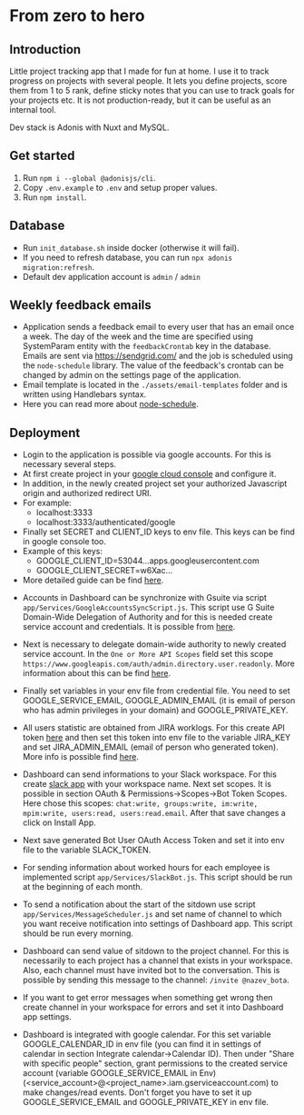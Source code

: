 # From zero to hero

## Introduction
Little project tracking app that I made for fun at home. I use it to track progress on projects with several people.
It lets you define projects, score them from 1 to 5 rank, define sticky notes that you can use to track goals for your projects etc. It is not production-ready, but it can be useful as an internal tool.

Dev stack is Adonis with Nuxt and MySQL.

## Get started
1. Run `npm i --global @adonisjs/cli`.
2. Copy `.env.example` to `.env` and setup proper values.
3. Run `npm install`.

## Database
* Run `init_database.sh` inside docker (otherwise it will fail).
* If you need to refresh database, you can run `npx adonis migration:refresh`.
* Default dev application account is `admin` / `admin`

## Weekly feedback emails
* Application sends a feedback email to every user that has an email once a week. The day of the week and the time are specified
using SystemParam entity with the `feedbackCrontab` key in the database. Emails are sent via https://sendgrid.com/ and the job is scheduled using 
the `node-schedule` library. The value of the feedback's crontab can be changed by admin on the settings page of the application.
* Email template is located in the `./assets/email-templates` folder and is written using Handlebars syntax.
* Here you can read more about [node-schedule](https://www.npmjs.com/package/node-schedule).

## Deployment
* Login to the application is possible via google accounts. For this is necessary several steps.
* At first create project in your [google cloud console](https://console.cloud.google.com/cloud-resource-manager)
and configure it.
* In addition, in the newly created project set your authorized Javascript origin and authorized redirect URI.
* For example: 
    - localhost:3333
    - localhost:3333/authenticated/google  
* Finally set SECRET and CLIENT_ID keys to env file. This keys can be find in google console too. 
* Example of this keys:
    - GOOGLE_CLIENT_ID=53044...apps.googleusercontent.com
    - GOOGLE_CLIENT_SECRET=w6Xac...
* More detailed guide can be find [here](https://cloud.google.com/resource-manager/docs/creating-managing-projects).

- Accounts in Dashboard can be synchronize with Gsuite via script `app/Services/GoogleAccountsSyncScript.js`. This script
use G Suite Domain-Wide Delegation of Authority and for this is needed create service account and credentials. It is possible from [here](https://console.cloud.google.com/iam-admin/serviceaccounts).
- Next is necessary to delegate domain-wide authority to newly created service account. In the `One or More API Scopes` field set this scope `https://www.googleapis.com/auth/admin.directory.user.readonly`.
 More information about this can be find [here](https://developers.google.com/admin-sdk/directory/v1/guides/delegation).
- Finally set variables in your env file from credential file. You need to set GOOGLE_SERVICE_EMAIL, GOOGLE_ADMIN_EMAIL (it is email of person who has admin privileges in your domain) and GOOGLE_PRIVATE_KEY.

- All users statistic are obtained from JIRA worklogs. For this create API token [here](https://id.atlassian.com/manage/api-tokens) and then
set this token into env file to the variable JIRA_KEY and set JIRA_ADMIN_EMAIL (email of person who generated token). More info is possible find [here](https://support.siteimprove.com/hc/en-gb/articles/360004317332-How-to-create-an-API-token-from-your-Atlassian-account).

- Dashboard can send informations to your Slack workspace. For this create [slack app](https://api.slack.com/apps) with your
workspace name. Next set scopes. It is possible in section OAuth & Permissions->Scopes->Bot Token Scopes. Here chose this scopes:
`chat:write, groups:write, im:write, mpim:write, users:read, users:read.email`. After that save changes a click on Install App.

- Next save generated Bot User OAuth Access Token and set it into env file to the variable SLACK_TOKEN.

- For sending information about worked hours for each employee is implemented script `app/Services/SlackBot.js`. This script
should be run at the beginning of each month.

- To send a notification about the start of the sitdown use script `app/Services/MessageScheduler.js` and set name of
channel to which you want receive notification into settings of Dashboard app. This script should be run every morning.

- Dashboard can send value of sitdown to the project channel. For this is necessarily to each project has a channel 
that exists in your workspace. Also, each channel must have invited bot to the conversation. 
This is possible by sending this message to the channel: `/invite @nazev_bota`.

- If you want to get error messages when something get wrong then create channel in your workspace for errors and set it into Dashboard app settings. 

- Dashboard is integrated with google calendar. For this set variable GOOGLE_CALENDAR_ID in env file (you can find it in settings of calendar
in section Integrate calendar->Calendar ID). Then under "Share with specific people" section, grant permissions
to the created service account (variable GOOGLE_SERVICE_EMAIL in Env) (<service_account>@<project_name>.iam.gserviceaccount.com) to make changes/read events.
Don't forget you have to set it up GOOGLE_SERVICE_EMAIL and GOOGLE_PRIVATE_KEY in env file.
